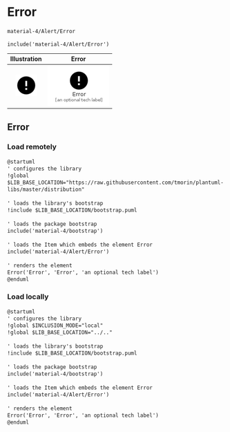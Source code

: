 # Error


```text
material-4/Alert/Error
```

```text
include('material-4/Alert/Error')
```



| Illustration | Error |
| :---: | :---: |
| ![illustration for Illustration](../../material-4/Alert/Error.png) | ![illustration for Error](../../material-4/Alert/Error.Local.png) |




## Error

### Load remotely
```plantuml
@startuml
' configures the library
!global $LIB_BASE_LOCATION="https://raw.githubusercontent.com/tmorin/plantuml-libs/master/distribution"

' loads the library's bootstrap
!include $LIB_BASE_LOCATION/bootstrap.puml

' loads the package bootstrap
include('material-4/bootstrap')

' loads the Item which embeds the element Error
include('material-4/Alert/Error')

' renders the element
Error('Error', 'Error', 'an optional tech label')
@enduml
```

### Load locally
```plantuml
@startuml
' configures the library
!global $INCLUSION_MODE="local"
!global $LIB_BASE_LOCATION="../.."

' loads the library's bootstrap
!include $LIB_BASE_LOCATION/bootstrap.puml

' loads the package bootstrap
include('material-4/bootstrap')

' loads the Item which embeds the element Error
include('material-4/Alert/Error')

' renders the element
Error('Error', 'Error', 'an optional tech label')
@enduml
```

